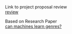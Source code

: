Link to project proposal review <br>
[review](https://review.udacity.com/#!/reviews/944197)

Based on Research Paper <br>
[can machines learn genres?](http://cs229.stanford.edu/proj2014/Aaron%20Kravitz,%20Eliza%20Lupone,%20Ryan%20Diaz,%20Can%20Machines%20Learn%20Genres.pdf)

